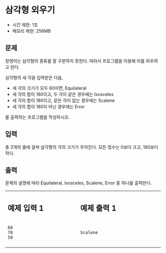 # 삼각형 외우기

* 시간 제한: 1초
* 메모리 제한: 256MB

## 문제

창영이는 삼각형의 종류를 잘 구분하지 못한다. 따라서 프로그램을 이용해 이를 외우려고 한다. 

삼각형의 세 각을 입력받은 다음, 

* 세 각의 크기가 모두 60이면, Equilateral
* 세 각의 합이 180이고, 두 각이 같은 경우에는 Isosceles
* 세 각의 합이 180이고, 같은 각이 없는 경우에는 Scalene
* 세 각의 합이 180이 아닌 경우에는 Error

를 출력하는 프로그램을 작성하시오.

## 입력

총 3개의 줄에 걸쳐 삼각형의 각의 크기가 주어진다. 모든 정수는 0보다 크고, 180보다 작다.

## 출력

문제의 설명에 따라 Equilateral, Isosceles, Scalene, Error 중 하나를 출력한다.

<table>
<tr>
<td>
  
## 예제 입력 1
</td>
<td>

## 예제 출력 1
</td>
<tr>
</tr>
<tr>
<td>

```
60
70
50
```
  
</td>
<td>

```
Scalene
```
  
</td>
</tr>
<tr>
</tr>
<tr>
<td>
<img width="4410" height="1">
</td>
<td>
<img width="4410" height="1">
</td>
</tr>
</table>

